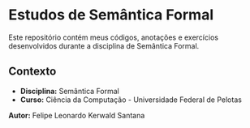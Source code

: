 # Estudos de Semântica Formal

Este repositório contém meus códigos, anotações e exercícios desenvolvidos durante a disciplina de Semântica Formal.

## Contexto

* **Disciplina:** Semântica Formal
* **Curso:** Ciência da Computação - Universidade Federal de Pelotas

**Autor:** Felipe Leonardo Kerwald Santana
